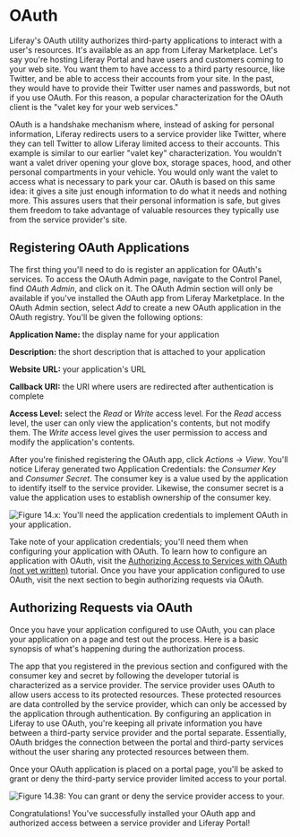 # OAuth [](id=oauth)

Liferay's OAuth utility authorizes third-party applications to interact with a
user's resources. It's available as an app from Liferay Marketplace. Let's say
you're hosting Liferay Portal and have users and customers coming to your web
site. You want them to have access to a third party resource, like Twitter, and
be able to access their accounts from your site. In the past, they would have
to provide their Twitter user names and passwords, but not if you use OAuth.
For this reason, a popular characterization for the OAuth client is the "valet
key for your web services."

OAuth is a handshake mechanism where, instead of asking for personal
information, Liferay redirects users to a service provider like Twitter, where
they can tell Twitter to allow Liferay limited access to their accounts. This
example is similar to our earlier "valet key" characterization. You wouldn't
want a valet driver opening your glove box, storage spaces, hood, and other
personal compartments in your vehicle. You would only want the valet to
access what is necessary to park your car. OAuth is based on this same
idea: it gives a site just enough information to do what it needs and nothing
more. This assures users that their personal information is safe, but gives
them freedom to take advantage of valuable resources they typically use from the
service provider's site.

## Registering OAuth Applications [](id=registering-oauth-applications)

The first thing you'll need to do is register an application for OAuth's
services. To access the OAuth Admin page, navigate to the Control Panel, find
*OAuth Admin*, and click on it. The OAuth Admin section will only be available
if you've installed the OAuth app from Liferay Marketplace. In the OAuth Admin
section, select *Add* to create a new OAuth application in the OAuth registry.
You'll be given the following options:

**Application Name:** the display name for your application

**Description:** the short description that is attached to your application

**Website URL:** your application's URL

**Callback URI:** the URI where users are redirected after authentication is
complete

**Access Level:** select the *Read* or *Write* access level. For the *Read*
access level, the user can only view the application's contents, but not modify
them. The *Write* access level gives the user permission to access and modify
the application's contents.

After you're finished registering the OAuth app, click *Actions* &rarr; *View*.
You'll notice Liferay generated two Application Credentials: the *Consumer Key*
and *Consumer Secret*. The consumer key is a value used by the application to
identify itself to the service provider. Likewise, the consumer secret is a
value the application uses to establish ownership of the consumer key.

![Figure 14.x: You'll need the application credentials to implement OAuth in your application.](../../../images/oauth-app-credentials.png)

Take note of your application credentials; you'll need them when configuring
your application with OAuth. To learn how to configure an application with
OAuth, visit the
[Authorizing Access to Services with OAuth (not yet written)]()
tutorial. Once you have your application configured to use OAuth, visit the
next section to begin authorizing requests via OAuth.

## Authorizing Requests via OAuth [](id=authorizing-requests-via-oauth)

Once you have your application configured to use OAuth, you can place your
application on a page and test out the process. Here is a basic synopsis of
what's happening during the authorization process.

The app that you registered in the previous section and configured with the
consumer key and secret by following the developer tutorial is characterized as
a service provider. The service provider uses OAuth to allow users access to
its protected resources. These protected resources are data controlled by the
service provider, which can only be accessed by the application through
authentication. By configuring an application in Liferay to use OAuth, you're
keeping all private information you have between a third-party service provider
and the portal separate. Essentially, OAuth bridges the connection between the
portal and third-party services without the user sharing any protected
resources between them.

Once your OAuth application is placed on a portal page, you'll be asked to
grant or deny the third-party service provider limited access to your portal.

![Figure 14.38: You can grant or deny the service provider access to your.](../../../images/oauth-authorize.png)

Congratulations! You've successfully installed your OAuth app and authorized
access between a service provider and Liferay Portal!

